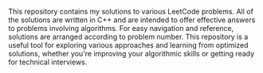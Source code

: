 This repository contains my solutions to various LeetCode problems. All of the solutions are written in C++ and are intended to offer effective answers to problems involving algorithms. For easy navigation and reference, solutions are arranged according to problem number. This repository is a useful tool for exploring various approaches and learning from optimized solutions, whether you're improving your algorithmic skills or getting ready for technical interviews.
